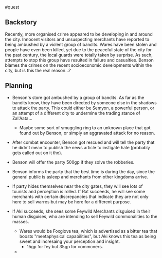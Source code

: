 #quest
## Backstory
Recently, more organised crime appeared to be developing in and around the city. Innocent visitors and unsuspecting merchants have reported to being ambushed by a violent group of bandits. Wares have been stolen and people have even been killed, yet due to the peaceful state of the city for the past century, the local guards were totally taken by surprise. As such, attempts to stop this group have resulted in failure and casualties.
Benson blames the crimes on the recent socioeconomic developments within the city, but is this the real reason...?

## Planning
- Benson's store got ambushed by a group of bandits. As far as the bandits know, they have been directed by someone else in the shadows to attack the party. This could either be Semyon, a powerful person, or an attempt of a different city to undermine the trading stance of Zal'Aata...
	- Maybe some sort of smuggling ring to an unknown place that got found out by Benson, or simply an aggravated attack for no reason.
- After combat encounter, Benson got rescued and will tell the party that he didn't mean to publish the news article to instigate hate (probably gets called out on it tho).
- Benson will offer the party 500gp if they solve the robberies.
- Benson informs the party that the best time is during the day, since the general public is asleep and merchants from other kingdoms arrive.
- If party hides themselves near the city gates, they will see lots of tourists and perception is rolled. If Rat succeeds, he will see some merchants with certain discrepancies that indicate they are not only here to sell warres but may be here for a different purpose.

- If Aki succeeds, she sees some Feywild Merchants disguised in their human disguises, who are intending to sell Feywild commonalities to the masses.
	- Wares would be Foxglove tea, which is advertised as a bitter tea that boosts "meetaphysical capabilities", but Aki knows this tea as being sweet and incresaing your perception and insight.
		- 15gp for fey but 35gp for commoners.
	- 
